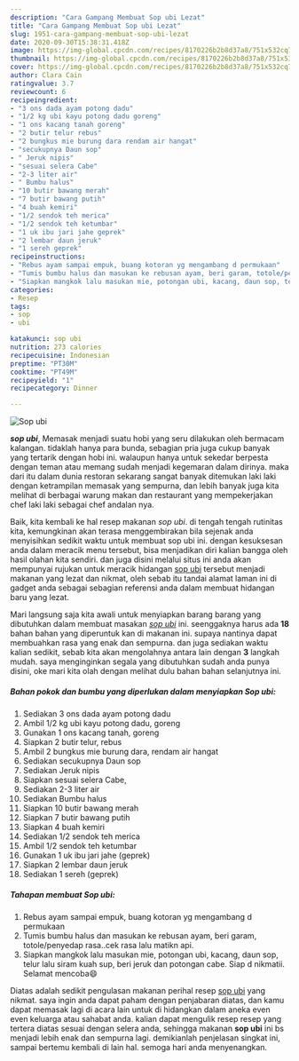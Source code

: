 ```yaml
---
description: "Cara Gampang Membuat Sop ubi Lezat"
title: "Cara Gampang Membuat Sop ubi Lezat"
slug: 1951-cara-gampang-membuat-sop-ubi-lezat
date: 2020-09-30T15:38:31.418Z
image: https://img-global.cpcdn.com/recipes/8170226b2b8d37a8/751x532cq70/sop-ubi-foto-resep-utama.jpg
thumbnail: https://img-global.cpcdn.com/recipes/8170226b2b8d37a8/751x532cq70/sop-ubi-foto-resep-utama.jpg
cover: https://img-global.cpcdn.com/recipes/8170226b2b8d37a8/751x532cq70/sop-ubi-foto-resep-utama.jpg
author: Clara Cain
ratingvalue: 3.7
reviewcount: 6
recipeingredient:
- "3 ons dada ayam potong dadu"
- "1/2 kg ubi kayu potong dadu goreng"
- "1 ons kacang tanah goreng"
- "2 butir telur rebus"
- "2 bungkus mie burung dara rendam air hangat"
- "secukupnya Daun sop"
- " Jeruk nipis"
- "sesuai selera Cabe"
- "2-3 liter air"
- " Bumbu halus"
- "10 butir bawang merah"
- "7 butir bawang putih"
- "4 buah kemiri"
- "1/2 sendok teh merica"
- "1/2 sendok teh ketumbar"
- "1 uk ibu jari jahe geprek"
- "2 lembar daun jeruk"
- "1 sereh geprek"
recipeinstructions:
- "Rebus ayam sampai empuk, buang kotoran yg mengambang d permukaan"
- "Tumis bumbu halus dan masukan ke rebusan ayam, beri garam, totole/penyedap rasa..cek rasa lalu matikn api."
- "Siapkan mangkok lalu masukan mie, potongan ubi, kacang, daun sop, telur lalu siram kuah sup, beri jeruk dan potongan cabe. Siap d nikmatii. Selamat mencoba😄"
categories:
- Resep
tags:
- sop
- ubi

katakunci: sop ubi 
nutrition: 273 calories
recipecuisine: Indonesian
preptime: "PT30M"
cooktime: "PT49M"
recipeyield: "1"
recipecategory: Dinner

---
```



![Sop ubi](https://img-global.cpcdn.com/recipes/8170226b2b8d37a8/751x532cq70/sop-ubi-foto-resep-utama.jpg)

<b><i>sop ubi</i></b>, Memasak menjadi suatu hobi yang seru dilakukan oleh bermacam kalangan. tidaklah hanya para bunda, sebagian pria juga cukup banyak yang tertarik dengan hobi ini. walaupun hanya untuk sekedar berpesta dengan teman atau memang sudah menjadi kegemaran dalam dirinya. maka dari itu dalam dunia restoran sekarang sangat banyak ditemukan laki laki dengan ketrampilan memasak yang sempurna, dan lebih banyak juga kita melihat di berbagai warung makan dan restaurant yang mempekerjakan chef laki laki sebagai chef andalan nya.

Baik, kita kembali ke hal resep makanan <i>sop ubi</i>. di tengah tengah rutinitas kita, kemungkinan akan terasa menggembirakan bila sejenak anda menyisihkan sedikit waktu untuk membuat sop ubi ini. dengan kesuksesan anda dalam meracik menu tersebut, bisa menjadikan diri kalian bangga oleh hasil olahan kita sendiri. dan juga disini melalui situs ini anda akan mempunyai rujukan untuk meracik hidangan <u>sop ubi</u> tersebut menjadi makanan yang lezat dan nikmat, oleh sebab itu tandai alamat laman ini di gadget anda sebagai sebagian referensi anda dalam membuat hidangan baru yang lezat.




Mari langsung saja kita awali untuk menyiapkan barang barang yang dibutuhkan dalam membuat masakan <u><i>sop ubi</i></u> ini. seenggaknya harus ada <b>18</b> bahan bahan yang diperuntuk kan di makanan ini. supaya nantinya dapat membuahkan rasa yang enak dan sempurna. dan juga sediakan waktu kalian sedikit, sebab kita akan mengolahnya antara lain dengan <b>3</b> langkah mudah. saya menginginkan segala yang dibutuhkan sudah anda punya disini, oke mari kita olah dengan melihat dulu bahan bahan selanjutnya ini.

<!--inarticleads1-->

##### Bahan pokok dan bumbu yang diperlukan dalam menyiapkan Sop ubi:

1. Sediakan 3 ons dada ayam potong dadu
1. Ambil 1/2 kg ubi kayu potong dadu, goreng
1. Gunakan 1 ons kacang tanah, goreng
1. Siapkan 2 butir telur, rebus
1. Ambil 2 bungkus mie burung dara, rendam air hangat
1. Sediakan secukupnya Daun sop
1. Sediakan  Jeruk nipis
1. Siapkan sesuai selera Cabe,
1. Sediakan 2-3 liter air
1. Sediakan  Bumbu halus
1. Siapkan 10 butir bawang merah
1. Siapkan 7 butir bawang putih
1. Siapkan 4 buah kemiri
1. Sediakan 1/2 sendok teh merica
1. Ambil 1/2 sendok teh ketumbar
1. Gunakan 1 uk ibu jari jahe (geprek)
1. Siapkan 2 lembar daun jeruk
1. Sediakan 1 sereh (geprek)




<!--inarticleads2-->

##### Tahapan membuat Sop ubi:

1. Rebus ayam sampai empuk, buang kotoran yg mengambang d permukaan
1. Tumis bumbu halus dan masukan ke rebusan ayam, beri garam, totole/penyedap rasa..cek rasa lalu matikn api.
1. Siapkan mangkok lalu masukan mie, potongan ubi, kacang, daun sop, telur lalu siram kuah sup, beri jeruk dan potongan cabe. Siap d nikmatii. Selamat mencoba😄




Diatas adalah sedikit pengulasan makanan perihal resep <u>sop ubi</u> yang nikmat. saya ingin anda dapat paham dengan penjabaran diatas, dan kamu dapat memasak lagi di acara lain untuk di hidangkan dalam aneka even even keluarga atau sahabat anda. kalian dapat mengulik resep resep yang tertera diatas sesuai dengan selera anda, sehingga makanan <b>sop ubi</b> ini bs menjadi lebih enak dan sempurna lagi. demikianlah penjelasan singkat ini, sampai bertemu kembali di lain hal. semoga hari anda menyenangkan.
